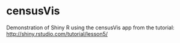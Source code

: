 # censusVis
Demonstration of Shiny R using the censusVis app from the tutorial:  http://shiny.rstudio.com/tutorial/lesson5/
